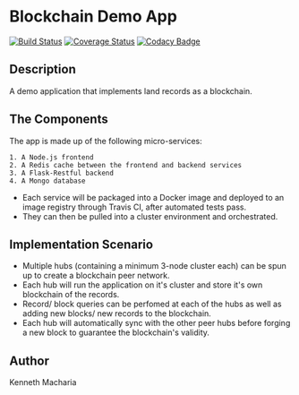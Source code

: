 # Blockchain Demo App

[![Build Status](https://travis-ci.org/Kenneth-Macharia/BlockChain-App.svg?branch=master)](https://travis-ci.org/Kenneth-Macharia/BlockChain-App)
[![Coverage Status](https://coveralls.io/repos/github/Kenneth-Macharia/BlockChain-App/badge.svg?branch=master&service=github)](https://coveralls.io/github/Kenneth-Macharia/BlockChain-App?branch=master)
[![Codacy Badge](https://app.codacy.com/project/badge/Grade/2aeb21c8472244498f1c634303d3d105)](https://www.codacy.com/manual/Kenneth-Macharia/BlockChain-App?utm_source=github.com&amp;utm_medium=referral&amp;utm_content=Kenneth-Macharia/BlockChain-App&amp;utm_campaign=Badge_Grade)

## Description

A demo application that implements land records as a blockchain.

## The Components

The app is made up of the following micro-services:

    1. A Node.js frontend
    2. A Redis cache between the frontend and backend services
    3. A Flask-Restful backend
    4. A Mongo database

- Each service will be packaged into a Docker image and deployed to an image registry through Travis CI, after automated tests pass.
- They can then be pulled into a cluster environment and orchestrated.

## Implementation Scenario

- Multiple hubs (containing a minimum 3-node cluster each) can be spun up to create a blockchain peer network.
- Each hub will run the application on it's cluster and store it's own blockchain of the records.
- Record/ block queries can be perfomed at each of the hubs as well as adding new blocks/ new records to the blockchain.
- Each hub will automatically sync with the other peer hubs before forging a new block to guarantee the blockchain's validity.

## Author

Kenneth Macharia
